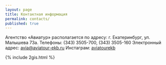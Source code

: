 ```yaml
---
layout: page
title: Контактная информация
permalink: contacts/
published: true
---
```


Агентство «Авиатур» располагается по адресу: г. Екатеринбург, ул. Малышева 73а.
Телефоны: (343) 3505-700, (343) 3505-160
Электронный адрес: [avia@aviatour-ekb.ru](mailto:avia@aviatour-ekb.ru)
Инстаграм: <a href='https://www.instagram.com/aviatourekb/'>aviatourekb</a>

{% include 2gis.html %}